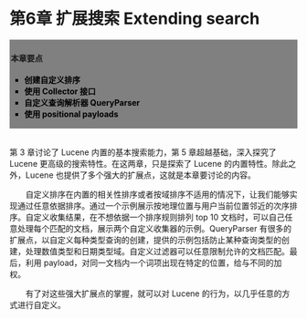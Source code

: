 # 第6章 扩展搜索 Extending search #

<div style="background-color:gray;padding:2px;">
<h4>本章要点</h4>
    <ul style="list-style-type:square">
        <li style="font-weight:bold;color:black;">创建自定义排序</li>
        <li style="font-weight:bold;color:black;">使用 Collector 接口</li>
        <li style="font-weight:bold;color:black;">自定义查询解析器 QueryParser</li>
        <li style="font-weight:bold;color:black;">使用 positional payloads</li>
    </ul>
</div>

<br/>

第 3 章讨论了 Lucene 内置的基本搜索能力，第 5 章超越基础，深入探究了 Lucene 更高级的搜索特性。在这两章，只是探索了 Lucene 的内置特性。除此之外，Lucene 也提供了多个强大的扩展点，这就是本章要讨论的内容。

&emsp;&emsp;自定义排序在内置的相关性排序或者按域排序不适用的情况下，让我们能够实现通过任意依据排序。通过一个示例展示按地理位置与用户当前位置邻近的次序排序。自定义收集结果，在不想依据一个排序规则排列 top 10 文档时，可以自己任意处理每个匹配的文档，展示两个自定义收集器的示例。QueryParser 有很多的扩展点，以自定义每种类型查询的创建，提供的示例包括防止某种查询类型的创建，处理数值类型和日期类型域。自定义过滤器可以任意限制允许的文档匹配。最后，利用 payload，对同一文档内一个词项出现在特定的位置，给与不同的加权。

&emsp;&emsp;有了对这些强大扩展点的掌握，就可以对 Lucene 的行为，以几乎任意的方式进行自定义。




















